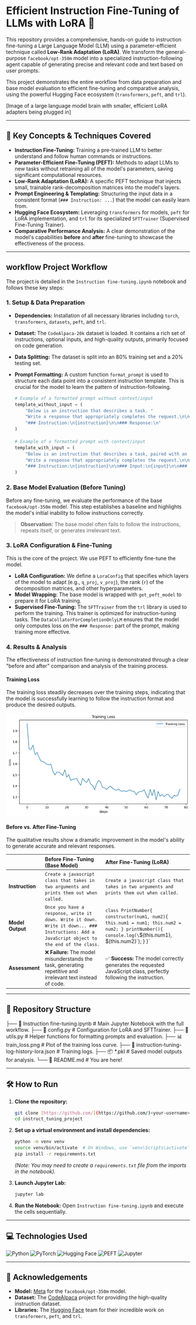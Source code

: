 # Efficient Instruction Fine-Tuning of LLMs with LoRA 🚀

This repository provides a comprehensive, hands-on guide to instruction fine-tuning a Large Language Model (LLM) using a parameter-efficient technique called **Low-Rank Adaptation (LoRA)**. We transform the general-purpose `facebook/opt-350m` model into a specialized instruction-following agent capable of generating precise and relevant code and text based on user prompts.

This project demonstrates the entire workflow from data preparation and base model evaluation to efficient fine-tuning and comparative analysis, using the powerful Hugging Face ecosystem (`transformers`, `peft`, and `trl`).

[Image of a large language model brain with smaller, efficient LoRA adapters being plugged in]

---

## 🎯 Key Concepts & Techniques Covered

-   **Instruction Fine-Tuning:** Training a pre-trained LLM to better understand and follow human commands or instructions.
-   **Parameter-Efficient Fine-Tuning (PEFT):** Methods to adapt LLMs to new tasks without retraining all of the model's parameters, saving significant computational resources.
-   **Low-Rank Adaptation (LoRA):** A specific PEFT technique that injects small, trainable rank-decomposition matrices into the model's layers.
-   **Prompt Engineering & Templating:** Structuring the input data in a consistent format (`### Instruction: ...`) that the model can easily learn from.
-   **Hugging Face Ecosystem:** Leveraging `transformers` for models, `peft` for LoRA implementation, and `trl` for its specialized `SFTTrainer` (Supervised Fine-Tuning Trainer).
-   **Comparative Performance Analysis:** A clear demonstration of the model's capabilities **before** and **after** fine-tuning to showcase the effectiveness of the process.

---

##  workflow Project Workflow

The project is detailed in the `Instruction fine-tuning.ipynb` notebook and follows these key steps:

### 1. Setup & Data Preparation

-   **Dependencies:** Installation of all necessary libraries including `torch`, `transformers`, `datasets`, `peft`, and `trl`.
-   **Dataset:** The `CodeAlpaca-20k` dataset is loaded. It contains a rich set of instructions, optional inputs, and high-quality outputs, primarily focused on code generation.
-   **Data Splitting:** The dataset is split into an 80% training set and a 20% testing set.
-   **Prompt Formatting:** A custom function `format_prompt` is used to structure each data point into a consistent instruction template. This is crucial for the model to learn the pattern of instruction-following.

    ```python
    # Example of a formatted prompt without context/input
    template_without_input = (
        "Below is an instruction that describes a task. "
        "Write a response that appropriately completes the request.\n\n"
        "### Instruction:\n{instruction}\n\n### Response:\n"
    )

    # Example of a formatted prompt with context/input
    template_with_input = (
        "Below is an instruction that describes a task, paired with an input that provides further context. "
        "Write a response that appropriately completes the request.\n\n"
        "### Instruction:\n{instruction}\n\n### Input:\n{input}\n\n### Response:\n"
    )
    ```

### 2. Base Model Evaluation (Before Tuning)

Before any fine-tuning, we evaluate the performance of the base `facebook/opt-350m` model. This step establishes a baseline and highlights the model's initial inability to follow instructions correctly.

> **Observation:** The base model often fails to follow the instructions, repeats itself, or generates irrelevant text.

### 3. LoRA Configuration & Fine-Tuning

This is the core of the project. We use PEFT to efficiently fine-tune the model.

-   **LoRA Configuration:** We define a `LoraConfig` that specifies which layers of the model to adapt (e.g., `q_proj`, `v_proj`), the rank (`r`) of the decomposition matrices, and other hyperparameters.
-   **Model Wrapping:** The base model is wrapped with `get_peft_model` to prepare it for LoRA training.
-   **Supervised Fine-Tuning:** The `SFTTrainer` from the `trl` library is used to perform the training. This trainer is optimized for instruction-tuning tasks. The `DataCollatorForCompletionOnlyLM` ensures that the model only computes loss on the `### Response:` part of the prompt, making training more effective.

### 4. Results & Analysis

The effectiveness of instruction fine-tuning is demonstrated through a clear "before and after" comparison and analysis of the training process.

#### Training Loss

The training loss steadily decreases over the training steps, indicating that the model is successfully learning to follow the instruction format and produce the desired outputs.

![Training Loss Curve](train_loss.png)

#### Before vs. After Fine-Tuning

The qualitative results show a dramatic improvement in the model's ability to generate accurate and relevant responses.

| | Before Fine-Tuning (Base Model) | After Fine-Tuning (LoRA) |
| :---------------- | :----------------------------------------------------------------------------------------------------------------------------------- | :---------------------------------------------------------------------------------------------------------------------------------------------------- |
| **Instruction** | `Create a javascript class that takes in two arguments and prints them out when called.` | `Create a javascript class that takes in two arguments and prints them out when called.` |
| **Model Output** | `Once you have a response, write it down. Write it down. Write it down... ### Instructions: Add a JavaScript object to the end of the class.` | `class PrintNumber{ constructor(num1, num2){ this.num1 = num1; this.num2 = num2; } printNumber(){ console.log(\`${this.num1}, ${this.num2}\`); } }` |
| **Assessment** | ❌ **Failure:** The model misunderstands the task, generating repetitive and irrelevant text instead of code. | ✅ **Success:** The model correctly generates the requested JavaScript class, perfectly following the instruction. |

---

## 📂 Repository Structure
├── 📜 Instruction fine-tuning.ipynb   # Main Jupyter Notebook with the full workflow.
├── 🐍 config.py                       # Configuration for LoRA and SFTTrainer.
├── 🐍 utils.py                        # Helper functions for formatting prompts and evaluation.
├── 📊 train_loss.png                   # Plot of the training loss curve.
├── 📄 instruction-tuning-log-history-lora.json # Training logs.
├── 📦 *.pkl                            # Saved model outputs for analysis.
└── 📄 README.md                       # You are here!

---

## 🛠️ How to Run

1.  **Clone the repository:**
    ```bash
    git clone [https://github.com/](https://github.com/)<your-username>/instruct_tuning_project.git
    cd instruct_tuning_project
    ```

2.  **Set up a virtual environment and install dependencies:**
    ```bash
    python -m venv venv
    source venv/bin/activate  # On Windows, use `venv\Scripts\activate`
    pip install -r requirements.txt
    ```
    *(Note: You may need to create a `requirements.txt` file from the imports in the notebook).*

3.  **Launch Jupyter Lab:**
    ```bash
    jupyter lab
    ```

4.  **Run the Notebook:**
    Open `Instruction fine-tuning.ipynb` and execute the cells sequentially.

---

## 💻 Technologies Used

![Python](https://img.shields.io/badge/Python-3.8%2B-blue.svg?style=for-the-badge&logo=python)
![PyTorch](https://img.shields.io/badge/PyTorch-2.0%2B-ee4c2c.svg?style=for-the-badge&logo=pytorch)
![Hugging Face](https://img.shields.io/badge/%F0%9F%A4%97%20Hugging%20Face-Transformers-yellow.svg?style=for-the-badge)
![PEFT](https://img.shields.io/badge/PEFT-LoRA-orange.svg?style=for-the-badge)
![Jupyter](https://img.shields.io/badge/Jupyter-Lab-f37626.svg?style=for-the-badge&logo=jupyter)

---

## 🙏 Acknowledgements

-   **Model:** [Meta](https://ai.meta.com/) for the `facebook/opt-350m` model.
-   **Dataset:** The [CodeAlpaca](https://github.com/sahil280114/codealpaca) project for providing the high-quality instruction dataset.
-   **Libraries:** The [Hugging Face](https://huggingface.co/) team for their incredible work on `transformers`, `peft`, and `trl`.
